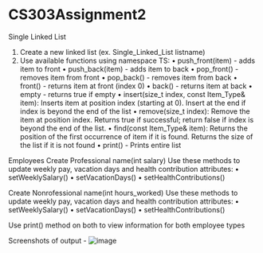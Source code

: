 # CS303Assignment2

Single Linked List
1) Create a new linked list (ex. Single_Linked_List<type> listname)
2) Use available functions using namespace TS:
• push_front(item) - adds item to front
• push_back(item) - adds item to back
• pop_front() - removes item from front
• pop_back() - removes item from back
• front() - returns item at front (index 0)
• back() - returns item at back
• empty - returns true if empty
• insert(size_t index, const Item_Type& item): Inserts item at position index (starting at 0).
Insert at the end if index is beyond the end of the list
• remove(size_t index): Remove the item at position index. Returns true if successful;
return false if index is beyond the end of the list.
• find(const Item_Type& item): Returns the position of the first occurrence of item if it is
found. Returns the size of the list if it is not found
• print() - Prints entire list


Employees
Create Professional name(int salary)
Use these methods to update weekly pay, vacation days and health contribution attributes:
• setWeeklySalary()
• setVacationDays()
• setHealthContributions()

Create Nonrofessional name(int hours_worked)
Use these methods to update weekly pay, vacation days and health contribution attributes:
• setWeeklySalary()
• setVacationDays()
• setHealthContributions()

Use print() method on both to view information for both employee types


Screenshots of output - ![image](https://github.com/tasn78/CS303Assignment2/assets/113489549/b33e042d-f5e5-4f32-9ae1-7a82df1f05a0)
